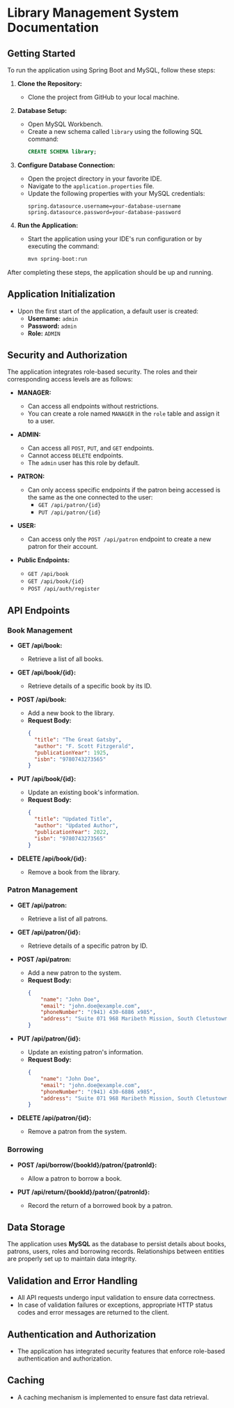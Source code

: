 # **Library Management System Documentation**

## **Getting Started**

To run the application using Spring Boot and MySQL, follow these steps:

1. **Clone the Repository:**
   - Clone the project from GitHub to your local machine.

2. **Database Setup:**
   - Open MySQL Workbench.
   - Create a new schema called `library` using the following SQL command:
     ```sql
     CREATE SCHEMA library;
     ```

3. **Configure Database Connection:**
   - Open the project directory in your favorite IDE.
   - Navigate to the `application.properties` file.
   - Update the following properties with your MySQL credentials:
     ```properties
     spring.datasource.username=your-database-username
     spring.datasource.password=your-database-password
     ```

4. **Run the Application:**
   - Start the application using your IDE's run configuration or by executing the command:
     ```bash
     mvn spring-boot:run
     ```

After completing these steps, the application should be up and running.

## **Application Initialization**

- Upon the first start of the application, a default user is created:
  - **Username:** `admin`
  - **Password:** `admin`
  - **Role:** `ADMIN`

## **Security and Authorization**

The application integrates role-based security. The roles and their corresponding access levels are as follows:

- **MANAGER:**
  - Can access all endpoints without restrictions.
  - You can create a role named `MANAGER` in the `role` table and assign it to a user.

- **ADMIN:**
  - Can access all `POST`, `PUT`, and `GET` endpoints.
  - Cannot access `DELETE` endpoints.
  - The `admin` user has this role by default.

- **PATRON:**
  - Can only access specific endpoints if the patron being accessed is the same as the one connected to the user:
    - `GET /api/patron/{id}`
    - `PUT /api/patron/{id}`

- **USER:**
  - Can access only the `POST /api/patron` endpoint to create a new patron for their account.

- **Public Endpoints:**
  - `GET /api/book`
  - `GET /api/book/{id}`
  - `POST /api/auth/register`

## **API Endpoints**

### **Book Management**

- **GET /api/book:**
  - Retrieve a list of all books.

- **GET /api/book/{id}:**
  - Retrieve details of a specific book by its ID.

- **POST /api/book:**
  - Add a new book to the library.
  - **Request Body:**
    ```json
    {
      "title": "The Great Gatsby",
      "author": "F. Scott Fitzgerald",
      "publicationYear": 1925,
      "isbn": "9780743273565"
    }
    ```

- **PUT /api/book/{id}:**
  - Update an existing book's information.
  - **Request Body:**
    ```json
    {
      "title": "Updated Title",
      "author": "Updated Author",
      "publicationYear": 2022,
      "isbn": "9780743273565"
    }
    ```

- **DELETE /api/book/{id}:**
  - Remove a book from the library.

### **Patron Management**

- **GET /api/patron:**
  - Retrieve a list of all patrons.

- **GET /api/patron/{id}:**
  - Retrieve details of a specific patron by ID.

- **POST /api/patron:**
  - Add a new patron to the system.
  - **Request Body:**
    ```json
    {
        "name": "John Doe",
        "email": "john.doe@example.com",
        "phoneNumber": "(941) 430-6886 x985",
        "address": "Suite 071 968 Maribeth Mission, South Cletustown, WA 60694"
    }
    ```

- **PUT /api/patron/{id}:**
  - Update an existing patron's information.
  - **Request Body:**
    ```json
    {
        "name": "John Doe",
        "email": "john.doe@example.com",
        "phoneNumber": "(941) 430-6886 x985",
        "address": "Suite 071 968 Maribeth Mission, South Cletustown, WA 60694"
    }
    ```

- **DELETE /api/patron/{id}:**
  - Remove a patron from the system.

### **Borrowing**

- **POST /api/borrow/{bookId}/patron/{patronId}:**
  - Allow a patron to borrow a book.

- **PUT /api/return/{bookId}/patron/{patronId}:**
  - Record the return of a borrowed book by a patron.

## **Data Storage**

The application uses **MySQL** as the database to persist details about books, patrons, users, roles and borrowing records. Relationships between entities are properly set up to maintain data integrity.

## **Validation and Error Handling**

- All API requests undergo input validation to ensure data correctness.
- In case of validation failures or exceptions, appropriate HTTP status codes and error messages are returned to the client.

## **Authentication and Authorization**

- The application has integrated security features that enforce role-based authentication and authorization.

## **Caching**

- A caching mechanism is implemented to ensure fast data retrieval.
